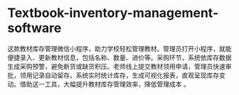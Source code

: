 # Textbook-inventory-management-software
这款教材库存管理微信小程序，助力学校轻松管理教材。管理员打开小程序，就能便捷录入、更新教材信息，包括名称、数量、进价等。采购环节，系统依库存数据生成采购预警，避免断货或缺货积压。老师线上提交教材领用申请，管理员快速审批，领用记录自动留存。系统实时统计库存，生成可视化报表，直观呈现库存变动。借助这一工具，大幅提升教材库存管理效率，降低管理成本 。
